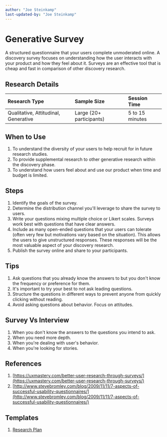 ```yaml
---
author: "Joe Steinkamp"
last-updated-by: "Joe Steinkamp"
---
```


# Generative Survey

A structured questionnaire that your users complete unmoderated online. A discovery survey focuses on understanding how the user interacts with your product and how they feel about it. Surveys are an effective tool that is cheap and fast in comparison of other discovery research.

## Research Details

| Research Type | Sample Size | Session Time |
| :--- | :--- | :--- |
| Qualitative, Attitudinal, Generative | Large \(20+ participants\) | 5 to 15 minutes |

## When to Use

1. To understand the diversity of your users to help recruit for in future research studies.
2. To provide supplemental research to other generative research within the discovery phase. 
3. To understand how users feel about and use our product when time and budget is limited.

## Steps

1. Identify the goals of the survey.
2. Determine the distribution channel you'll leverage to share the survey to users.
3. Write your questions mixing multiple choice or Likert scales. Surveys work best with questions that have clear answers. 
4. Include as many open-ended questions that your users can tolerate \(often very few but motivations vary based on the situation\). This allows the users to give unstructured responses. These responses will be the most valuable aspect of your discovery research. 
5. Publish the survey online and share to your participants.

## Tips

1. Ask questions that you already know the answers to but you don't know the frequency or preference for them.
2. It's important to try your best to not ask leading questions.
3. Structure the questions in different ways to prevent anyone from quickly clicking without reading.
4. Avoid asking questions about behavior. Focus on attitudes.

## Survey Vs Interview
1. When you don't know the answers to the questions you intend to ask.
2. When you need more depth.
3. When you're dealing with user's behavior.
4. When you're looking for stories.

## References

1. [https://uxmastery.com/better-user-research-through-surveys/](https://uxmastery.com/better-user-research-through-surveys/)
2. [http://www.stevebromley.com/blog/2009/11/11/7-aspects-of-successful-usability-questionnaires/](http://www.stevebromley.com/blog/2009/11/11/7-aspects-of-successful-usability-questionnaires/)

## Templates

1. [Research Plan](https://docs.google.com/document/d/1TywGTy_TSPHyq1-8bX5Ackz1cEGPdM1HbO2CM72CxO0/edit?usp=sharing)



